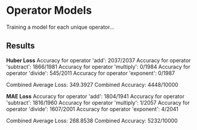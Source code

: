 # Operator Models

Training a model for each unique operator...

## Results

**Huber Loss**
Accuracy for operator 'add': 2037/2037
Accuracy for operator 'subtract': 1866/1981
Accuracy for operator 'multiply': 0/1984
Accuracy for operator 'divide': 545/2011
Accuracy for operator 'exponent': 0/1987

Combined Average Loss: 349.3927
Combined Accuracy: 4448/10000

**MAE Loss**
Accuracy for operator 'add': 1804/1941
Accuracy for operator 'subtract': 1816/1960
Accuracy for operator 'multiply': 1/2057
Accuracy for operator 'divide': 1607/2001
Accuracy for operator 'exponent': 4/2041

Combined Average Loss: 268.8538
Combined Accuracy: 5232/10000
